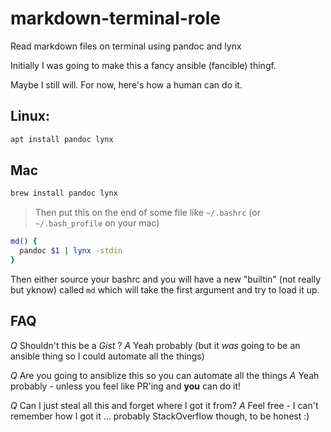 # markdown-terminal-role
Read markdown files on terminal using pandoc and lynx

Initially I was going to make this a fancy ansible (fancible) thingf.

Maybe I still will. For now, here's how a human can do it.

## Linux:

```bash
apt install pandoc lynx
```

## Mac

```bash
brew install pandoc lynx
```

> Then put this on the end of some file like `~/.bashrc` (or `~/.bash_profile` on your mac)

```bash
md() {
  pandoc $1 | lynx -stdin
}
```

Then either source your bashrc and you will have a new "builtin" (not really but yknow) called `md` which will take the first argument and try to load it up.

## FAQ

*Q* Shouldn't this be a *Gist* ?
*A* Yeah probably (but it *was* going to be an ansible thing so I could automate all the things)

*Q* Are you going to ansiblize this so you can automate all the things
*A* Yeah probably - unless you feel like PR'ing and **you** can do it!

*Q* Can I just steal all this and forget where I got it from?
*A* Feel free - I can't remember how I got it ... probably StackOverflow though, to be honest :)


